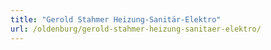 ```yaml
---
title: "Gerold Stahmer Heizung-Sanitär-Elektro"
url: /oldenburg/gerold-stahmer-heizung-sanitaer-elektro/
---
```

